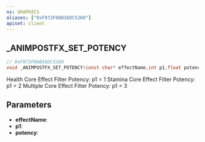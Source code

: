 ```yaml
---
ns: GRAPHICS
aliases: ["0xF972F0AB16DC5260"]
apiset: client
---
```

## _ANIMPOSTFX_SET_POTENCY

```c
// 0xF972F0AB16DC5260
void _ANIMPOSTFX_SET_POTENCY(const char* effectName,int p1,float potency);
```

Health Core Effect Filter Potency: p1 = 1
Stamina Core Effect Filter Potency: p1 = 2
Multiple Core Effect Filter Potency: p1 = 3

## Parameters
* **effectName**:
* **p1**:
* **potency**:



